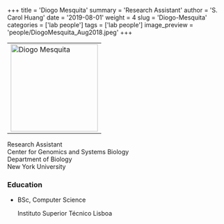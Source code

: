 +++
title = 'Diogo Mesquita'
summary = 'Research Assistant'
author = 'S. Carol Huang'
date = '2019-08-01'
weight = 4
slug = 'Diogo-Mesquita'
categories = ['lab people']
tags = ['lab people']
image_preview = 'people/DiogoMesquita_Aug2018.jpeg'
+++

<div class="row">
<div class="col-sm-4">
<table><tr><td>
<img src="/img/people/DiogoMesquita_Aug2018.jpeg" alt="Diogo Mesquita" width="200px">
</td></tr></table>
</div>

<div class="col-sm-8">
Research Assistant<br />
Center for Genomics and Systems Biology<br />
Department of Biology<br />
New York University<br />


<p>
<a itemprop="sameAs" href="mailto:dam740@nyu.edu" target="_blank" rel="noopener">
<i class="fa fa-envelope"></i>
</a>
<a itemprop="sameAs" href="//github.com/DiMesq" target="_blank" rel="noopener">
<i class="fa fa-github"></i>
</a>
</p>

<h3>Education</h3>
<ul class="ul-edu fa-ul">
<li>
<i class="fa-li fa fa-graduation-cap"></i>
<div class="description">
<p class="course">BSc, Computer Science</p>
<p class="institution"> Instituto Superior Técnico Lisboa</p>
</div>
</li>
</ul>
</div>

</div>


